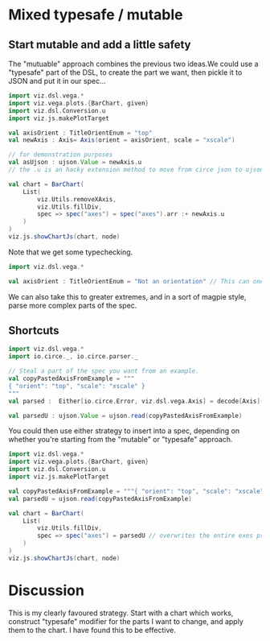 # Mixed typesafe / mutable

## Start mutable and add a little safety
The "mutuable" approach combines the previous two ideas.We could use a "typesafe" part of the DSL, to create the part we want, then pickle it to JSON and put it in our spec...

```scala mdoc:js
import viz.dsl.vega.*
import viz.vega.plots.{BarChart, given}
import viz.dsl.Conversion.u
import viz.js.makePlotTarget

val axisOrient : TitleOrientEnum = "top"
val newAxis : Axis= Axis(orient = axisOrient, scale = "xscale")

// for demonstration purposes
val asUjson : ujson.Value = newAxis.u
// the .u is an hacky extension method to move from circe json to ujson.Value that woin't be neede in future.

val chart = BarChart(
    List(
        viz.Utils.removeXAxis, 
        viz.Utils.fillDiv,
        spec => spec("axes") = spec("axes").arr :+ newAxis.u
    )
)
viz.js.showChartJs(chart, node)
```

Note that we get some typechecking.

```scala mdoc:fail
import viz.dsl.vega.*

val axisOrient : TitleOrientEnum = "Not an orientation" // This can one of the TitleOrientEnum values... visit in IDE for help.

```

We can also take this to greater extremes, and in a sort of magpie style, parse more complex parts of the spec.

## Shortcuts
```scala mdoc
import viz.dsl.vega.*
import io.circe._, io.circe.parser._

// Steal a part of the spec you want from an example. 
val copyPastedAxisFromExample = """
{ "orient": "top", "scale": "xscale" }
"""
val parsed :  Either[io.circe.Error, viz.dsl.vega.Axis] = decode[Axis](copyPastedAxisFromExample)

```

```scala mdoc
val parsedU : ujson.Value = ujson.read(copyPastedAxisFromExample)
```

You could then use either strategy to insert into a spec, depending on whether you're starting from the "mutable" or "typesafe" approach. 

```scala mdoc:js
import viz.dsl.vega.*
import viz.vega.plots.{BarChart, given}
import viz.dsl.Conversion.u
import viz.js.makePlotTarget

val copyPastedAxisFromExample = """{ "orient": "top", "scale": "xscale" }"""
val parsedU = ujson.read(copyPastedAxisFromExample)

val chart = BarChart(
    List(        
        viz.Utils.fillDiv,
        spec => spec("axes") = parsedU // overwrites the entire exes property with our single weird top axis.
    )
)
viz.js.showChartJs(chart, node)
```

# Discussion
This is my clearly favoured strategy. Start with a chart which works, construct "typesafe" modifier for the parts I want to change, and apply them to the chart. I have found this to be effective. 

